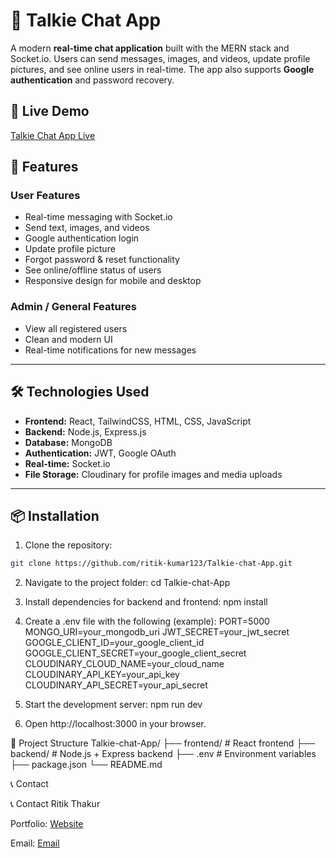 # 💬 Talkie Chat App

A modern **real-time chat application** built with the MERN stack and Socket.io. Users can send messages, images, and videos, update profile pictures, and see online users in real-time. The app also supports **Google authentication** and password recovery.

## 🔗 Live Demo

[Talkie Chat App Live](https://chat-app-1-d8ae.onrender.com/)

## 📂 Features

### User Features
- Real-time messaging with Socket.io
- Send text, images, and videos
- Google authentication login
- Update profile picture
- Forgot password & reset functionality
- See online/offline status of users
- Responsive design for mobile and desktop

### Admin / General Features
- View all registered users
- Clean and modern UI
- Real-time notifications for new messages

---

## 🛠️ Technologies Used

- **Frontend:** React, TailwindCSS, HTML, CSS, JavaScript  
- **Backend:** Node.js, Express.js  
- **Database:** MongoDB  
- **Authentication:** JWT, Google OAuth  
- **Real-time:** Socket.io  
- **File Storage:** Cloudinary for profile images and media uploads

---

## 📦 Installation

1. Clone the repository:

```bash
git clone https://github.com/ritik-kumar123/Talkie-chat-App.git
```
2. Navigate to the project folder:
    cd Talkie-chat-App
   
4. Install dependencies for backend and frontend:
   npm install
   
6. Create a .env file with the following (example):
    PORT=5000
    MONGO_URI=your_mongodb_uri
    JWT_SECRET=your_jwt_secret
    GOOGLE_CLIENT_ID=your_google_client_id
    GOOGLE_CLIENT_SECRET=your_google_client_secret
    CLOUDINARY_CLOUD_NAME=your_cloud_name
    CLOUDINARY_API_KEY=your_api_key
    CLOUDINARY_API_SECRET=your_api_secret

5. Start the development server:
    npm run dev
6. Open http://localhost:3000
    in your browser.


📄 Project Structure
Talkie-chat-App/
├── frontend/        # React frontend
├── backend/        # Node.js + Express backend
├── .env           # Environment variables
├── package.json
└── README.md


📞 Contact

📞 Contact
Ritik Thakur

Portfolio: [Website](https://portfolio-ar-ritik.netlify.app/)

Email: [Email](rtthakur4546@example.com)
